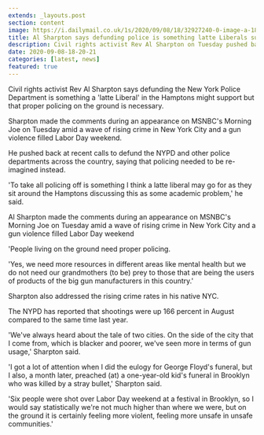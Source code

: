 ```yaml
---
extends: _layouts.post
section: content
image: https://i.dailymail.co.uk/1s/2020/09/08/18/32927240-0-image-a-18_1599585310096.jpg 
title: Al Sharpton says defunding police is something latte Liberals support 
description: Civil rights activist Rev Al Sharpton on Tuesday pushed back at recent calls to defund the NYPD and other police departments across the country, saying that proper policing is needed. 
date: 2020-09-08-18-20-21 
categories: [latest, news] 
featured: true 
--- 
```

Civil rights activist Rev Al Sharpton says defunding the New York Police Department is something a 'latte Liberal' in the Hamptons might support but that proper policing on the ground is necessary. 

Sharpton made the comments during an appearance on MSNBC's Morning Joe on Tuesday amid a wave of rising crime in New York City and a gun violence filled Labor Day weekend. 

He pushed back at recent calls to defund the NYPD and other police departments across the country, saying that policing needed to be re-imagined instead. 

'To take all policing off is something I think a latte liberal may go for as they sit around the Hamptons discussing this as some academic problem,' he said. 

Al Sharpton made the comments during an appearance on MSNBC's Morning Joe on Tuesday amid a wave of rising crime in New York City and a gun violence filled Labor Day weekend

'People living on the ground need proper policing. 

'Yes, we need more resources in different areas like mental health but we do not need our grandmothers (to be) prey to those that are being the users of products of the big gun manufacturers in this country.' 

Sharpton also addressed the rising crime rates in his native NYC.

The NYPD has reported that shootings were up 166 percent in August compared to the same time last year. 

'We've always heard about the tale of two cities. On the side of the city that I come from, which is blacker and poorer, we've seen more in terms of gun usage,' Sharpton said. 

'I got a lot of attention when I did the eulogy for George Floyd's funeral, but I also, a month later, preached (at) a one-year-old kid's funeral in Brooklyn who was killed by a stray bullet,' Sharpton said. 

'Six people were shot over Labor Day weekend at a festival in Brooklyn, so I would say statistically we're not much higher than where we were, but on the ground it is certainly feeling more violent, feeling more unsafe in unsafe communities.'

